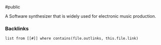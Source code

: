 #public 

A Software synthesizer that is widely used for electronic music production.

### Backlinks
```dataview 
list from [[#]] where contains(file.outlinks, this.file.link)
```

